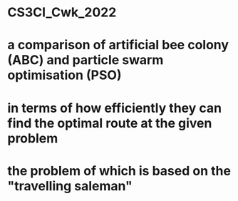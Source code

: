# CS3CI_Cwk_2022
# a comparison of artificial bee colony (ABC) and particle swarm optimisation (PSO)
# in terms of how efficiently they can find the optimal route at the given problem
# the problem of which is based on the "travelling saleman"
